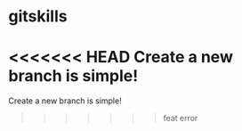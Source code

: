 # gitskills

<<<<<<< HEAD
Create a new branch is simple!
=======
Create a new branch is simple!
>>>>>>> feat error
